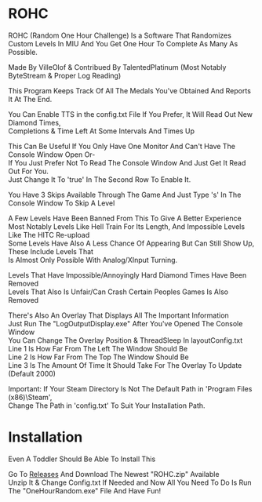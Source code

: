 # ROHC
ROHC (Random One Hour Challenge) Is a Software That Randomizes Custom Levels In MIU And You Get One Hour To Complete As Many As Possible.  

Made By VilleOlof & Contribued By TalentedPlatinum (Most Notably ByteStream & Proper Log Reading)    

This Program Keeps Track Of All The Medals You've Obtained And Reports It At The End.  

You Can Enable TTS in the config.txt File If You Prefer, It Will Read Out New Diamond Times,   
Completions & Time Left At Some Intervals And Times Up  

This Can Be Useful If You Only Have One Monitor And Can't Have The Console Window Open Or-  
If You Just Prefer Not To Read The Console Window And Just Get It Read Out For You.  
Just Change It To 'true' In The Second Row To Enable It.  

You Have 3 Skips Available Through The Game And Just Type 's' In The Console Window To Skip A Level  
 
A Few Levels Have Been Banned From This To Give A Better Experience  
Most Notably Levels Like Hell Train For Its Length, And Impossible Levels Like The HITC Re-upload  
Some Levels Have Also A Less Chance Of Appearing But Can Still Show Up, These Include Levels That  
Is Almost Only Possible With Analog/XInput Turning.  

Levels That Have Impossible/Annoyingly Hard Diamond Times Have Been Removed  
Levels That Also Is Unfair/Can Crash Certain Peoples Games Is Also Removed  

There's Also An Overlay That Displays All The Important Information  
Just Run The "LogOutputDisplay.exe" After You've Opened The Console Window  
You Can Change The Overlay Position & ThreadSleep In layoutConfig.txt  
Line 1 Is How Far From The Left The Window Should Be  
Line 2 Is How Far From The Top The Window Should Be  
Line 3 Is The Amount Of Time It Should Take For The Overlay To Update (Default 2000)  

Important: If Your Steam Directory Is Not The Default Path in 'Program Files (x86)\Steam',  
Change The Path in 'config.txt' To Suit Your Installation Path.  

# Installation
Even A Toddler Should Be Able To Install This  

Go To [Releases](https://github.com/VilleOlof/ROHC/releases) And Download The Newest "ROHC.zip" Available  
Unzip It & Change Config.txt If Needed and Now All You Need To Do Is Run The "OneHourRandom.exe" File And Have Fun! 
